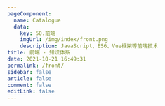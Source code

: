 ```yaml
---
pageComponent: 
  name: Catalogue
  data: 
    key: 50.前端
    imgUrl: /img/index/front.png
    description: JavaScript、ES6、Vue框架等前端技术
title: 前端 - 知识体系
date: 2021-10-21 16:49:31
permalink: /front/
sidebar: false
article: false
comment: false
editLink: false
---
```

